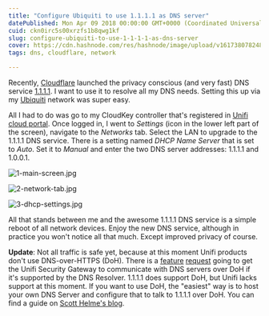 ```yaml
---
title: "Configure Ubiquiti to use 1.1.1.1 as DNS server"
datePublished: Mon Apr 09 2018 00:00:00 GMT+0000 (Coordinated Universal Time)
cuid: ckn0irc5s00xrzfs1b8qwg1kf
slug: configure-ubiquiti-to-use-1-1-1-1-as-dns-server
cover: https://cdn.hashnode.com/res/hashnode/image/upload/v1617380782488/sHaYtK2av.jpeg
tags: dns, cloudflare, network

---
```



Recently, [Cloudflare](https://www.cloudflare.com/) launched the privacy conscious (and very fast) DNS service [1.1.1.1](https://1.1.1.1/). I want to use it to resolve all my DNS needs. Setting this up via my [Ubiquiti](https://www.ubnt.com/) network was super easy.

All I had to do was go to my CloudKey controller that's registered in [Unifi cloud portal](https://unifi.ubnt.com). Once logged in, I went to _Settings_ (icon in the lower left part of the screen), navigate to the _Networks_ tab. Select the LAN to upgrade to the 1.1.1.1 DNS service. There is a setting named _DHCP Name Server_ that is set to _Auto_. Set it to _Manual_ and enter the two DNS server addresses: 1.1.1.1 and 1.0.0.1.

![1-main-screen.jpg](https://cdn.hashnode.com/res/hashnode/image/upload/v1617867397726/QorcJzvTI.jpeg)

![2-network-tab.jpg](https://cdn.hashnode.com/res/hashnode/image/upload/v1617867408953/Ceq_5wcjE.jpeg)

![3-dhcp-settings.jpg](https://cdn.hashnode.com/res/hashnode/image/upload/v1617867419711/5Mkolads2.jpeg)

All that stands between me and the awesome 1.1.1.1 DNS service is a simple reboot of all network devices. Enjoy the new DNS service, although in practice you won't notice all that much. Except improved privacy of course.

**Update**: Not all traffic is safe yet, because at this moment Unifi products don't use DNS-over-HTTPS (DoH). There is a [feature](https://community.ubnt.com/t5/UniFi-Feature-Requests/Support-DNS-over-HTTPS/idi-p/2300758) [request](https://community.ubnt.com/t5/UniFi-Feature-Requests/Support-DNS-over-TLS/idi-p/2300760) going to get the Unifi Security Gateway to communicate with DNS servers over DoH if it's supported by the DNS Resolver. 1.1.1.1 does support DoH, but Unifi lacks support at this moment. If you want to use DoH, the "easiest" way is to host your own DNS Server and configure that to talk to 1.1.1.1 over DoH. You can find a guide on [Scott Helme's blog](https://scotthelme.co.uk/securing-dns-across-all-of-my-devices-with-pihole-dns-over-https-1-1-1-1/).
